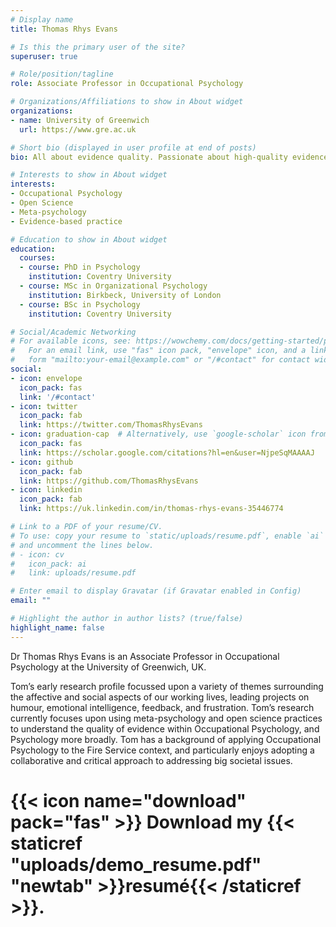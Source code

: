 ```yaml
---
# Display name
title: Thomas Rhys Evans

# Is this the primary user of the site?
superuser: true

# Role/position/tagline
role: Associate Professor in Occupational Psychology

# Organizations/Affiliations to show in About widget
organizations:
- name: University of Greenwich
  url: https://www.gre.ac.uk

# Short bio (displayed in user profile at end of posts)
bio: All about evidence quality. Passionate about high-quality evidence creation, synthesis/evaluation and application.

# Interests to show in About widget
interests:
- Occupational Psychology
- Open Science
- Meta-psychology
- Evidence-based practice

# Education to show in About widget
education:
  courses:
  - course: PhD in Psychology
    institution: Coventry University
  - course: MSc in Organizational Psychology
    institution: Birkbeck, University of London
  - course: BSc in Psychology
    institution: Coventry University

# Social/Academic Networking
# For available icons, see: https://wowchemy.com/docs/getting-started/page-builder/#icons
#   For an email link, use "fas" icon pack, "envelope" icon, and a link in the
#   form "mailto:your-email@example.com" or "/#contact" for contact widget.
social:
- icon: envelope
  icon_pack: fas
  link: '/#contact'
- icon: twitter
  icon_pack: fab
  link: https://twitter.com/ThomasRhysEvans
- icon: graduation-cap  # Alternatively, use `google-scholar` icon from `ai` icon pack
  icon_pack: fas
  link: https://scholar.google.com/citations?hl=en&user=NjpeSqMAAAAJ
- icon: github
  icon_pack: fab
  link: https://github.com/ThomasRhysEvans
- icon: linkedin
  icon_pack: fab
  link: https://uk.linkedin.com/in/thomas-rhys-evans-35446774

# Link to a PDF of your resume/CV.
# To use: copy your resume to `static/uploads/resume.pdf`, enable `ai` icons in `params.toml`, 
# and uncomment the lines below.
# - icon: cv
#   icon_pack: ai
#   link: uploads/resume.pdf

# Enter email to display Gravatar (if Gravatar enabled in Config)
email: ""

# Highlight the author in author lists? (true/false)
highlight_name: false
---
```


Dr Thomas Rhys Evans is an Associate Professor in Occupational Psychology at the University of Greenwich, UK. 

Tom’s early research profile focussed upon a variety of themes surrounding the affective and social aspects of our working lives, leading projects on humour, emotional intelligence, feedback, and frustration. Tom’s research currently focuses upon using meta-psychology and open science practices to understand the quality of evidence within Occupational Psychology, and Psychology more broadly. Tom has a background of applying Occupational Psychology to the Fire Service context, and particularly enjoys adopting a collaborative and critical approach to addressing big societal issues.

# {{< icon name="download" pack="fas" >}} Download my {{< staticref "uploads/demo_resume.pdf" "newtab" >}}resumé{{< /staticref >}}.
